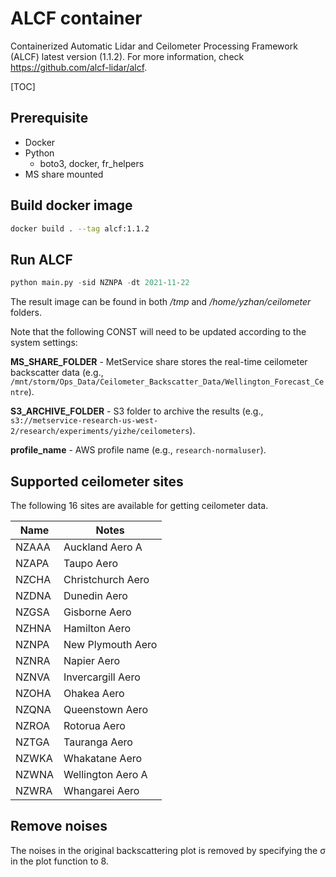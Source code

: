# ALCF container

Containerized Automatic Lidar and Ceilometer Processing Framework (ALCF) latest version (1.1.2). For more information, check https://github.com/alcf-lidar/alcf.

[TOC]

## Prerequisite

- Docker
- Python
  - boto3, docker, fr_helpers
- MS share mounted

## Build docker image

```bash
docker build . --tag alcf:1.1.2
```

## Run ALCF

```python
python main.py -sid NZNPA -dt 2021-11-22
```

The result image can be found in both _/tmp_ and _/home/yzhan/ceilometer_ folders.

Note that the following CONST will need to be updated according to the system settings:

**MS_SHARE_FOLDER** - MetService share stores the real-time ceilometer backscatter data (e.g., `/mnt/storm/Ops_Data/Ceilometer_Backscatter_Data/Wellington_Forecast_Centre`).

**S3_ARCHIVE_FOLDER** - S3 folder to archive the results (e.g., `s3://metservice-research-us-west-2/research/experiments/yizhe/ceilometers`).

**profile_name** - AWS profile name (e.g., `research-normaluser`).

## Supported ceilometer sites

The following 16 sites are available for getting ceilometer data.

| Name  | Notes             |
| ----- | ----------------- |
| NZAAA | Auckland Aero A   |
| NZAPA | Taupo Aero        |
| NZCHA | Christchurch Aero |
| NZDNA | Dunedin Aero      |
| NZGSA | Gisborne Aero     |
| NZHNA | Hamilton Aero     |
| NZNPA | New Plymouth Aero |
| NZNRA | Napier Aero       |
| NZNVA | Invercargill Aero |
| NZOHA | Ohakea Aero       |
| NZQNA | Queenstown Aero   |
| NZROA | Rotorua Aero      |
| NZTGA | Tauranga Aero     |
| NZWKA | Whakatane Aero    |
| NZWNA | Wellington Aero A |
| NZWRA | Whangarei Aero    |

## Remove noises

The noises in the original backscattering plot is removed by specifying the σ in the plot function to 8.
